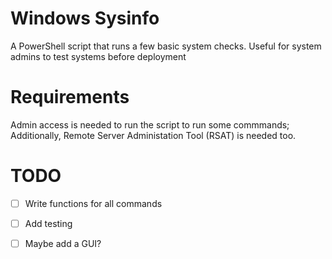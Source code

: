 # Windows Sysinfo

A PowerShell script that runs a few basic system checks.
Useful for system admins to test systems before deployment

# Requirements

Admin access is needed to run the script to run some commmands; Additionally, Remote Server Administation Tool (RSAT) is needed too.

 
# TODO

- [ ] Write functions for all commands  

- [ ] Add testing

- [ ] Maybe add a GUI?
